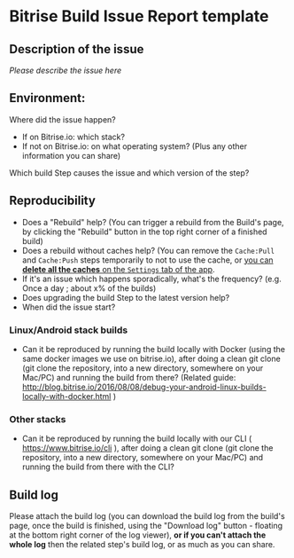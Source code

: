 # Bitrise Build Issue Report template

## Description of the issue

_Please describe the issue here_


## Environment:

Where did the issue happen?

- If on Bitrise.io: which stack?
- If not on Bitrise.io: on what operating system? (Plus any other information you can share)

Which build Step causes the issue and which version of the step?


## Reproducibility

- Does a "Rebuild" help? (You can trigger a rebuild from the Build's page, by clicking the "Rebuild" button in the top right corner of a finished build)
- Does a rebuild without caches help? (You can remove the `Cache:Pull` and `Cache:Push` steps temporarily to not to use the cache, or [you can **delete all the caches** on the `Settings` tab of the app](https://bitrise-io.github.io/devcenter/caching/about-caching/#downloading-and-deleting-caches).
- If it's an issue which happens sporadically, what's the frequency? (e.g. Once a day ; about x% of the builds)
- Does upgrading the build Step to the latest version help?
- When did the issue start?

### Linux/Android stack builds

- Can it be reproduced by running the build locally with Docker (using the same docker images we use on bitrise.io), after doing a clean git clone (git clone the repository, into a new directory, somewhere on your Mac/PC) and running the build from there? (Related guide: http://blog.bitrise.io/2016/08/08/debug-your-android-linux-builds-locally-with-docker.html )

### Other stacks

- Can it be reproduced by running the build locally with our CLI ( https://www.bitrise.io/cli ), after doing a clean git clone (git clone the repository, into a new directory, somewhere on your Mac/PC) and running the build from there with the CLI?

## Build log

Please attach the build log (you can download the build log from the build's page,
once the build is finished, using the "Download log" button - floating at the bottom right corner of the log viewer),
__or if you can't attach the whole log__ then the related step's build log, or as much as you can share.

